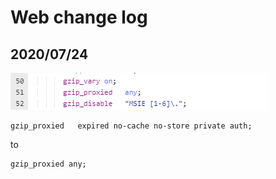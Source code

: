 # Web change log

## 2020/07/24

![Line 51](../.gitbook/assets/image%20%283%29.png)

```text
gzip_proxied   expired no-cache no-store private auth;
```

to

```text
gzip_proxied any;
```

